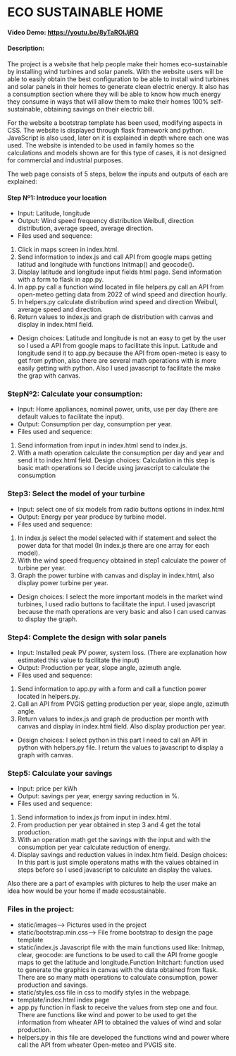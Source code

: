 # ECO SUSTAINABLE HOME
#### Video Demo:  <https://youtu.be/8yTaROlJjRQ>
#### Description:
The project is a website that help people make their homes eco-sustainable by installing wind turbines and solar panels. With the website users will be able to easily obtain the best configuration to be able to install wind turbines and solar panels in their homes to generate clean electric energy. It also has a consumption section where they will be able to know how much energy they consume in ways that will allow them to make their homes 100% self-sustainable, obtaining savings on their electric bill.

For the website a bootstrap template has been used, modifying aspects in CSS. The website is displayed through flask framework and python. JavaScript is also used, later on it is explained in depth where each one was used. The website is intended to be used in family homes so the calculations and models shown are for this type of cases, it is not designed for commercial and industrial purposes.

The web page consists of 5 steps, below the inputs and outputs of each are explained:

#### Step Nº1: Introduce your location
+ Input: Latitude, longitude
+ Output: Wind speed frequency distribution Weibull, direction distribution, average speed, average direction.
+ Files used and sequence:
1.  Click in maps screen in index.html.
2. Send information to index.js and call API from google maps getting latitud and longitude with functions Initmap()
and geocode().
3. Display latitude and longitude input fields html page. Send information with a form to flask in app.py.
4. In app.py call a function wind located in file helpers.py call an API from open-meteo getting data from 2022 of
wind speed and direction hourly.
5.  In helpers.py calculate distribution wind speed and direction Weibull, average speed and direction.
6. Return values to index.js and graph de distribution with canvas and display in index.html field.
+ Design choices: Latitude and longitude is not an easy to get by the user so I used a API from google maps to
facilitate this input. Latitude and longitude send it to app.py because the API from open-meteo is easy to get from
python, also there are several math operations with is more easily getting with python. Also I used javascript to
facilitate the make the grap with canvas.

### StepNº2: Calculate your consumption:
+ Input: Home appliances, nominal power, units, use per day (there are default values to facilitate the input).
+ Output: Consumption per day, consumption per year.
+ Files used and sequence:
1. Send information from input in index.html send to index.js.
2. With a math operation calculate the consumption per day and year and send it to index.html field.
Design choices: Calculation in this step is basic math operations so I decide using javascript to calculate the
consumption

### Step3: Select the model of your turbine
+ Input: select one of six models from radio buttons options in index.html
+ Output: Energy per year produce by turbine model.
+ Files used and sequence:
1. In index.js select the model selected with if statement and select the power data for that model (In index.js there
are one array for each model).
2. With the wind speed frequency obtained in step1 calculate the power of turbine per year.
3. Graph the power turbine with canvas and display in index.html, also display power turbine per year.
+ Design choices: I select the more important models in the market wind turbines, I used radio buttons to facilitate the
input. I used javascript because the math operations are very basic and also I can used canvas to display the graph.

### Step4: Complete the design with solar panels
+ Input: Installed peak PV power, system loss. (There are explanation how estimated this value to facilitate the input)
+ Output: Production per year, slope angle, azimuth angle.
+ Files used and sequence:
1. Send information to app.py with a form and call a function power located in helpers.py.
2. Call an API from PVGIS getting production per year, slope angle, azimuth angle.
3. Return values to index.js and graph de production per month with canvas and display in index.html field. Also
display production per year.
+ Design choices: I select python in this part I need to call an API in python with helpers.py file. I return the values to
javascript to display a graph with canvas.

### Step5: Calculate your savings
+ Input: price per kWh
+ Output: savings per year, energy saving reduction in %.
+ Files used and sequence:
1. Send information to index.js from input in index.html.
2. From production per year obtained in step 3 and 4 get the total production.
3. With an operation math get the savings with the input and with the consumption per year calculate reduction of
energy.
4. Display savings and reduction values in index.htm field.
Design choices: In this part is just simple operatons maths with the values obtained in steps before so I used
javascript to calculate an display the values.

Also there are a part of examples with pictures to help the user make an idea how would be your home if made
ecosustainable.

### Files in the project: 
+ static/images--> Pictures used in the project
+ static/bootstrap.min.css--> File frome bootstrap to design the page template
+ static/index.js Javascript file with the main functions used like: Initmap, clear, geocode: are functions to be used to call the API frome google maps to get the latitude and longitude.Function Initchart: function used to generate the graphics in canvas with the data obtained from flask. There are so many math operations to calculate consumption, power production and savings.
+ static/styles.css file in css to modify styles in the webpage.
+ template/index.html index page
+ app.py function in flask to receive the values from step one and four. There are functions like wind and power to be used to get the information from wheater API to obtained the values of wind and solar production.
+ helpers.py in this file are developed the functions wind and power where call the API from wheater Open-meteo and PVGIS site.

